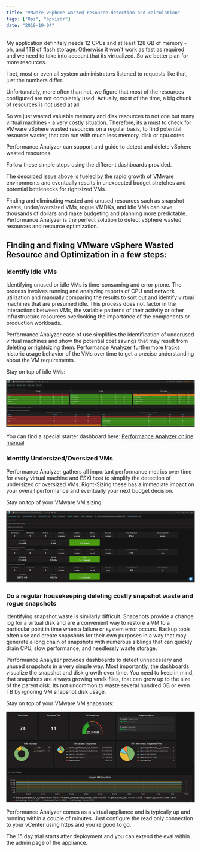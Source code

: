 ```yaml
---
title: "VMware vSphere wasted resource detection and calculation"
tags: ["Ops", "opvizor"]
date: "2018-10-04"
---
```


My application definitely needs 12 CPUs and at least 128 GB of memory - oh, and 1TB of flash storage. Otherwise it won´t work as fast as required and we need to take into account that its virtualized. So we better plan for more resources.

I bet, most or even all system administrators listened to requests like that, just the numbers differ. 

Unfortunately, more often than not, we figure that most of the resources configured are not completely used. Actually, most of the time, a big chunk of resources is not used at all.  

So we just wasted valuable memory and disk resources to not one but many virtual machines - a very costly situation. Therefore, its a must to check for VMware vSphere wasted resources on a regular basis, to find potential resource waster, that can run with much less memory, disk or cpu cores.

Performance Analyzer can support and guide to detect and delete vSphere wasted resources. 

Follow these simple steps using the different dashboards provided.

The described issue above is fueled by the rapid growth of VMware environments and eventually results in unexpected budget stretches and potential bottlenecks for rightsized VMs. 

Finding and eliminating wasted and unused resources such as snapshot waste, under/oversized VMs, rogue VMDKs, and idle VMs can save thousands of dollars and make budgeting and planning more predictable.  Performance Analyzer is the perfect solution to detect vSphere wasted resources and resource optimization.

## Finding and fixing VMware vSphere Wasted Resource and Optimization in a few steps:

### Identify Idle VMs

Identifying unused or idle VMs is time-consuming and error prone. The process involves running and analyzing reports of CPU and network utilization and manually comparing the results to sort out and identify virtual machines that are presumed idle. This process does not factor in the interactions between VMs, the variable patterns of their activity or other infrastructure resources overlooking the importance of the components or production workloads.

Performance Analyzer ease of use simplifies the identification of underused virtual machines and show the potential cost savings that may result from deleting or rightsizing them. Performance Analyzer furthermore tracks historic usage behavior of the VMs over time to get a precise understanding about the VM requirements.

Stay on top of idle VMs:

![Detect Idle VMs](/images/blog/starter_idle.png)

You can find a special starter dashboard here: [Performance Analyzer online manual](https://opvizor.atlassian.net/wiki/spaces/OPVPA/pages/82057456/Change+Log+Patch)

### Identify Undersized/Oversized VMs

Performance Analyzer gathers all important performance metrics over time for every virtual machine and ESXi host to simplify the detection of undersized or oversized VMs. Right-Sizing these has a immediate impact on your overall performance and eventually your next budget decision.

Stay on top of your VMware VM sizing:

![vSphere wasted resource](/images/blog/wasted_savings.png)

### Do a regular housekeeping deleting costly snapshot waste and rogue snapshots

Identifying snapshot waste is similarly difficult. Snapshots provide a change log for a virtual disk and are a convenient way to restore a VM to a particular point in time when a failure or system error occurs. Backup tools often use and create snapshots for their own purposes in a way that may generate a long chain of snapshots with numerous siblings that can quickly drain CPU, slow performance, and needlessly waste storage.

Performance Analyzer provides dashboards to detect unnecessary and unused snapshots in a very simple way. Most importantly, the dashboards visualize the snapshot and disk growth over time. You need to keep in mind, that snapshots are always growing vmdk files, that can grow up to the size of the parent disk. Its not uncommon to waste several hundred GB or even TB by ignoring VM snapshot disk usage. 

Stay on top of your VMware VM snapshots:

![track VMware VM snapshot](/images/blog/pa4.4_snapshots.png)

Performance Analyzer comes as a virtual appliance and is typically up and running within a couple of minutes. Just configure the read only connection to your vCenter using https and you´re good to go.

The 15 day trial starts after deployment and you can extend the eval within the admin page of the appliance.
